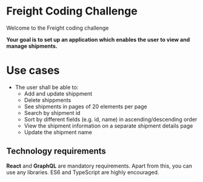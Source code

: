 # Freight Coding Challenge

Welcome to the Freight coding challenge

**Your goal is to set up an application which enables the user to view and manage shipments.**

# Use cases

- The user shall be able to:
  - Add and update shippment
  - Delete shippments
  - See shipments in pages of 20 elements per page
  - Search by shipment id
  - Sort by different fields (e.g. id, name) in ascending/descending order
  - View the shipment information on a separate shipment details page
  - Update the shipment name

## Technology requirements

**React** and **GraphQL** are mandatory requirements. Apart from this, you can use any libraries. ES6 and TypeScript are highly encouraged.

